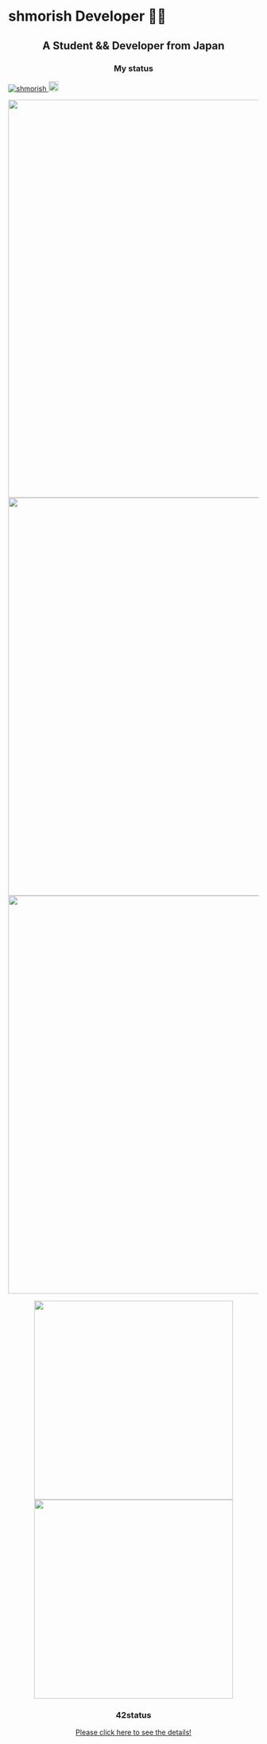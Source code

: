 <h1> shmorish Developer 👨‍💻</h1>
<h2 align="center">A Student && Developer from Japan</h2>
<h3 align="center">My status</h3>
<p align="left">
  <a href="https://github.com/shmorish">
    <img src="https://komarev.com/ghpvc/?username=shmorish" alt="shmorish" />
  </a>
  <a href="https://github.com/shmorish">
    <img height="20" src="https://img.shields.io/github/followers/shmorish?label=follow&logo=github&style=flat" />
  </a>
</p>
<p align="center">
<img src="https://github-profile-trophy.vercel.app/?username=shmorish&rank=-C,-B" width="800px" />
<img src="https://github.com/shmorish/shmorish/assets/110565242/5fc86fc9-5ae3-43f1-b195-2ccf6cde49ee" width="800px" />
<img src="http://github-profile-summary-cards.vercel.app/api/cards/profile-details?username=shmorish&theme=nord_bright" width="800px" />

</p>

<div align="center">
  <img src="http://github-profile-summary-cards.vercel.app/api/cards/most-commit-language?username=shmorish&theme=nord_bright" width="400px" />
  <img src="http://github-profile-summary-cards.vercel.app/api/cards/productive-time?username=shmorish&theme=nord_bright&utcOffset=9" width="400px" />
</p>
<h3>42status</h3>

<p align="center">
	<a href="https://github.com/Mori062/42">
		Please click here to see the details!
	</a>
</p>
